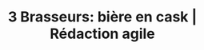 ---
title: "3 Brasseurs: bière en cask | Rédaction agile"
description: >-
  Rédaction d’une brochure qui présente la nouvelle offre de fabrication de bière des 3 Brasseurs. Découvrir le projet.
slug: 
identifiant: 
image: /img/bierecask.jpg
i18nlanguage: fr
ordre: 1
draft: false
style: style-1
listing:
  big: false
  title: "3 Brasseurs: bière en cask"
  description: Rédaction d’une brochure qui présente la nouvelle offre de fabrication de bière des 3 Brasseurs.
tags:
  - Blogue
  - Production video
  - Projet agile

---